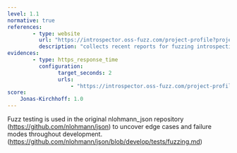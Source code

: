 ```yaml
---
level: 1.1
normative: true
references:
        - type: website
          url: "https://introspector.oss-fuzz.com/project-profile?project=json"
          description: "collects recent reports for fuzzing introspection of nlohmann/json with historical plots"
evidences:
        - type: https_response_time
          configuration:
                target_seconds: 2
                urls:
                    - "https://introspector.oss-fuzz.com/project-profile?project=json"
score:
    Jonas-Kirchhoff: 1.0
---
```


Fuzz testing is used in the original nlohmann_json repository (https://github.com/nlohmann/json) to uncover edge cases and failure modes throughout development. (https://github.com/nlohmann/json/blob/develop/tests/fuzzing.md)